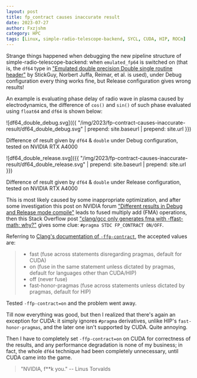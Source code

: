 ```yaml
---
layout: post
title: fp_contract causes inaccurate result
date: 2023-07-27
author: Fxzjshm
category: HPC
tags: [Linux, simple-radio-telescope-backend, SYCL, CUDA, HIP, ROCm]
---
```


Strange things happened when debugging the new pipeline structure of simple-radio-telescope-backend: when `emulated_fp64` is switched on (that is, the `df64` type in ["Emulated double precision Double single routine header"](https://forums.developer.nvidia.com/t/emulated-double-precision-double-single-routine-header/4686) by StickGuy, Norbert Juffa, Reimar, et al. is used), under Debug configuration every thing works fine, but Release configuration gives wrong results!

An example is evaluating phase delay of radio wave in plasma caused by electrodynamics, the difference of `cos()` and `sin()` of such phase evaluated using `float64` and `df64` is shown below:

![df64_double_debug.svg]({{ "/img/2023/fp-contract-causes-inaccurate-result/df64_double_debug.svg" | prepend: site.baseurl | prepend: site.url }})

Difference of result given by `df64` & `double` under Debug configuration, tested on NVIDIA RTX A4000

![df64_double_release.svg]({{ "/img/2023/fp-contract-causes-inaccurate-result/df64_double_release.svg" | prepend: site.baseurl | prepend: site.url }})

Difference of result given by `df64` & `double` under Release configuration, tested on NVIDIA RTX A4000

This is most likely caused by some inappropriate optimization, and after some investigation this post on NVIDIA forum ["Different results in Debug and Release mode compile"](https://forums.developer.nvidia.com/t/different-results-in-debug-and-release-mode-compile/39860/2) leads to fused multiply add (FMA) operations, then this Stack Overflow post ["clang/gcc only generates fma with -ffast-math; why?"](https://stackoverflow.com/questions/55974090/clang-gcc-only-generates-fma-with-ffast-math-why) gives some clue: `#pragma STDC FP_CONTRACT ON/OFF`.

Referring to [Clang's documentation of `-ffp-contract`](https://clang.llvm.org/docs/UsersManual.html#cmdoption-ffp-contract), the accepted values are:

> * fast (fuse across statements disregarding pragmas, default for CUDA)
> * on (fuse in the same statement unless dictated by pragmas, default for languages other than CUDA/HIP)
> * off (never fuse)
> * fast-honor-pragmas (fuse across statements unless dictated by pragmas, default for HIP)

Tested `-ffp-contract=on` and the problem went away.

Till now everything was good, but then I realized that there's again an exception for CUDA: it simply ignores `#pragma` derivatives, unlike HIP's `fast-honor-pragmas`, and the later one isn't supported by CUDA. Quite annoying. 

Then I have to completely set `-ffp-contract=on` on CUDA for correctness of the results, and any performance degradation is none of my business; in fact, the whole `df64` technique had been completely unnecessary, until CUDA came into the game.

> "NVIDIA, f**k you."  -- Linus Torvalds
